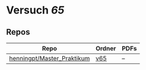 # Versuch *65*

## Repos

|                              Repo                              |                               Ordner                               |PDFs|
|----------------------------------------------------------------|--------------------------------------------------------------------|----|
|[henningpt/Master_Praktikum](../repo/henningpt/Master_Praktikum)|[v65](https://github.com/henningpt/Master_Praktikum/tree/master/v65)|–   |
